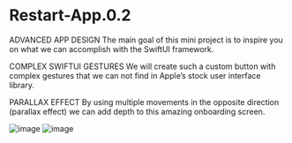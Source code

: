 # Restart-App.0.2
ADVANCED APP DESIGN The main goal of this mini project is to inspire you on what we can accomplish with the SwiftUI framework. 

COMPLEX SWIFTUI GESTURES We will create such a custom button with complex gestures that we can not find in Apple’s stock user interface library. 




PARALLAX EFFECT By using multiple movements in the opposite direction (parallax effect) we can add depth to this amazing onboarding screen.

![image](https://user-images.githubusercontent.com/82453244/145226838-21b8dd84-109d-4573-9d80-2d3d6f8b7eb5.png)
![image](https://user-images.githubusercontent.com/82453244/145226955-b2e0734e-1ddf-4d94-b1bb-5a0eca41ebf4.png)

